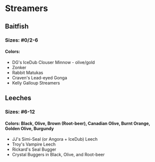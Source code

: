 # Streamers
## Baitfish
### Sizes: #0/2-6
#### Colors:
- DG's IceDub Clouser Minnow - olive/gold
- Zonker
- Rabbit Matukas
- Craven's Lead-eyed Gonga
- Kelly Galloup Streamers

## Leeches
### Sizes: #6-12
#### Colors: Black, Olive, Brown (Root-beer), Canadian Olive, Burnt Orange, Golden Olive, Burgundy
- JJ's Simi-Seal (or Angora + IceDub) Leech
- Troy's Vampire Leech
- Rickard's Seal Bugger
- Crystal Buggers in Black, Olive, and Root-beer
